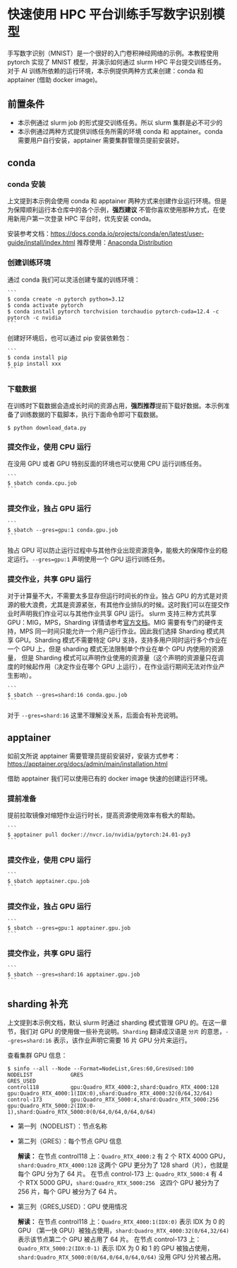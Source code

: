 # 快速使用 HPC 平台训练手写数字识别模型

手写数字识别（MNIST）是一个很好的入门卷积神经网络的示例。本教程使用 pytorch 实现了 MNIST 模型，并演示如何通过 slurm HPC 平台提交训练任务。
对于 AI 训练所依赖的运行环境，本示例提供两种方式来创建：conda 和 apptainer (借助 docker image)。

## 前置条件

* 本示例通过 slurm job 的形式提交训练任务。所以 slurm 集群是必不可少的
* 本示例通过两种方式提供训练任务所需的环境 conda 和 apptainer。conda 需要用户自行安装，apptainer 需要集群管理员提前安装好。

## conda

### conda 安装

上文提到本示例会使用 conda 和 apptainer 两种方式来创建作业运行环境。但是为保障顺利运行本仓库中的各个示例，**强烈建议** 不管你喜欢使用那种方式，在使用新用户第一次登录 HPC 平台时，优先安装 conda。

安装参考文档：https://docs.conda.io/projects/conda/en/latest/user-guide/install/index.html
推荐使用：[Anaconda Distribution](https://www.anaconda.com/download)

### 创建训练环境

通过 conda 我们可以灵活创建专属的训练环境：

    ```
    $ conda create -n pytorch python=3.12
    $ conda activate pytorch
    $ conda install pytorch torchvision torchaudio pytorch-cuda=12.4 -c pytorch -c nvidia
    ```

创建好环境后，也可以通过 pip 安装依赖包：

    ```
    $ conda install pip
    $ pip install xxx
    ```

### 下载数据

在训练时下载数据会造成长时间的资源占用，**强烈推荐**提前下载好数据。本示例准备了训练数据的下载脚本，执行下面命令即可下载数据。

```
$ python download_data.py
```

### 提交作业，使用 CPU 运行

在没用 GPU 或者 GPU 特别反面的环境也可以使用 CPU 运行训练任务。

    ```
    $ sbatch conda.cpu.job
    ```

### 提交作业，独占 GPU 运行

    ```
    $ sbatch --gres=gpu:1 conda.gpu.job
    ```

独占 GPU 可以防止运行过程中与其他作业出现资源竞争，能极大的保障作业的稳定运行。`--gres=gpu:1` 声明使用一个 GPU 运行训练任务。

### 提交作业，共享 GPU 运行

对于计算量不大，不需要太多显存但运行时间长的作业。独占 GPU 的方式是对资源的极大浪费，尤其是资源紧张，有其他作业排队的时候。这时我们可以在提交作业时声明我们作业可以与其他作业共享 GPU 运行。
slurm 支持三种方式共享 GPU：MIG，MPS，Sharding 详情请参考[官方文档](https://slurm.schedmd.com/gres.html)。MIG 需要有专门的硬件支持，MPS 同一时间只能允许一个用户运行作业。因此我们选择
Sharding 模式共享 GPU。Sharding 模式不需要特定 GPU 支持，支持多用户同时运行多个作业在一个 GPU 上，但是 sharding 模式无法限制单个作业在单个 GPU 内使用的资源量，
但是 Sharding 模式可以声明作业使用的资源量（这个声明的资源量只在调度的时候起作用（决定作业在哪个 GPU 上运行），在作业运行期间无法对作业产生影响）。

    ```
    $ sbatch --gres=shard:16 conda.gpu.job
    ```

对于 `--gres=shard:16` 这里不理解没关系，后面会有补充说明。

## apptainer

如前文所说 apptainer 需要管理员提前安装好，安装方式参考：https://apptainer.org/docs/admin/main/installation.html

借助 apptainer 我们可以使用已有的 docker image 快速的创建运行环境。

### 提前准备

提前拉取镜像对缩短作业运行时长，提高资源使用效率有极大的帮助。

    ```
    $ apptainer pull docker://nvcr.io/nvidia/pytorch:24.01-py3
    ```

### 提交作业，使用 CPU 运行

    ```
    $ sbatch apptainer.cpu.job
    ```

### 提交作业，独占 GPU 运行

    ```
    $ sbatch --gres=gpu:1 apptainer.gpu.job
    ```

### 提交作业，共享 GPU 运行

    ```
    $ sbatch --gres=shard:16 apptainer.gpu.job
    ```

## sharding 补充

上文提到本示例文档，默认 slurm 时通过 sharding 模式管理 GPU 的。在这一章节，我们对 GPU 的使用做一些补充说明。`Sharding` 翻译成汉语是 `分片` 的意思，`--gres=shard:16` 表示，该作业声明它需要 16 片 GPU 分片来运行。

查看集群 GPU 信息：

```
$ sinfo --all --Node --Format=NodeList,Gres:60,GresUsed:100
NODELIST            GRES                                                        GRES_USED
control118          gpu:Quadro_RTX_4000:2,shard:Quadro_RTX_4000:128             gpu:Quadro_RTX_4000:1(IDX:0),shard:Quadro_RTX_4000:32(0/64,32/64)
control-173         gpu:Quadro_RTX_5000:4,shard:Quadro_RTX_5000:256             gpu:Quadro_RTX_5000:2(IDX:0-1),shard:Quadro_RTX_5000:0(0/64,0/64,0/64,0/64)
```

* 第一列（NODELIST）：节点名称
* 第二列（GRES）：每个节点 GPU 信息

    **解读：** 在节点 control118 上：`Quadro_RTX_4000:2` 有 2 个 RTX 4000 GPU，`shard:Quadro_RTX_4000:128` 这两个 GPU 更分为了 128 shard（片），也就是每个 GPU 分为了 64 片。
    在节点 control-173 上: `Quadro_RTX_5000:4` 有 4 个 RTX 5000 GPU，`shard:Quadro_RTX_5000:256 ` 这四个 GPU 被分为了 256 片，每个 GPU 被分为了 64 片。

*  第三列（GRES_USED）：GPU 使用情况

    **解读：** 在节点 control118 上：`Quadro_RTX_4000:1(IDX:0)` 表示 IDX 为 0 的 GPU （第一快 GPU）被独占使用，`shard:Quadro_RTX_4000:32(0/64,32/64)` 表示该节点第二个 GPU 被占用了 64 片。
    在节点 control-173 上：`Quadro_RTX_5000:2(IDX:0-1)` 表示 IDX 为 0 和 1 的 GPU 被独占使用，`shard:Quadro_RTX_5000:0(0/64,0/64,0/64,0/64)` 没用 GPU 分片被占用。